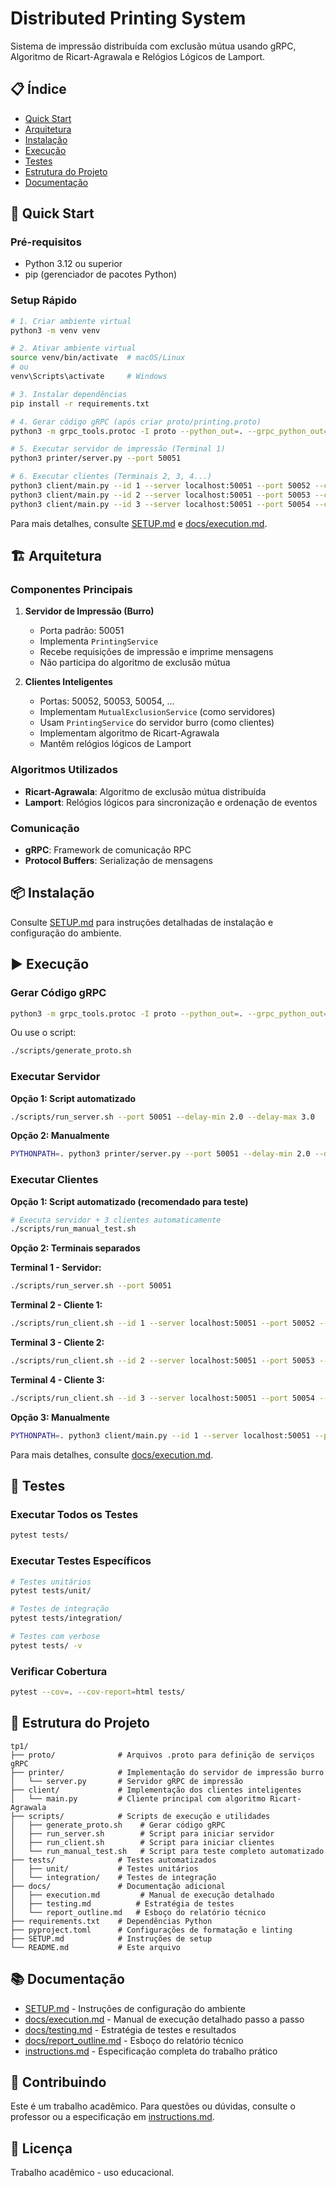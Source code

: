 # Distributed Printing System

Sistema de impressão distribuída com exclusão mútua usando gRPC, Algoritmo de Ricart-Agrawala e Relógios Lógicos de Lamport.

## 📋 Índice

- [Quick Start](#quick-start)
- [Arquitetura](#arquitetura)
- [Instalação](#instalação)
- [Execução](#execução)
- [Testes](#testes)
- [Estrutura do Projeto](#estrutura-do-projeto)
- [Documentação](#documentação)

## 🚀 Quick Start

### Pré-requisitos

- Python 3.12 ou superior
- pip (gerenciador de pacotes Python)

### Setup Rápido

```bash
# 1. Criar ambiente virtual
python3 -m venv venv

# 2. Ativar ambiente virtual
source venv/bin/activate  # macOS/Linux
# ou
venv\Scripts\activate     # Windows

# 3. Instalar dependências
pip install -r requirements.txt

# 4. Gerar código gRPC (após criar proto/printing.proto)
python3 -m grpc_tools.protoc -I proto --python_out=. --grpc_python_out=. proto/printing.proto

# 5. Executar servidor de impressão (Terminal 1)
python3 printer/server.py --port 50051

# 6. Executar clientes (Terminais 2, 3, 4...)
python3 client/main.py --id 1 --server localhost:50051 --port 50052 --clients localhost:50053,localhost:50054
python3 client/main.py --id 2 --server localhost:50051 --port 50053 --clients localhost:50052,localhost:50054
python3 client/main.py --id 3 --server localhost:50051 --port 50054 --clients localhost:50052,localhost:50053
```

Para mais detalhes, consulte [SETUP.md](SETUP.md) e [docs/execution.md](docs/execution.md).

## 🏗️ Arquitetura

### Componentes Principais

1. **Servidor de Impressão (Burro)**
   - Porta padrão: 50051
   - Implementa `PrintingService`
   - Recebe requisições de impressão e imprime mensagens
   - Não participa do algoritmo de exclusão mútua

2. **Clientes Inteligentes**
   - Portas: 50052, 50053, 50054, ...
   - Implementam `MutualExclusionService` (como servidores)
   - Usam `PrintingService` do servidor burro (como clientes)
   - Implementam algoritmo de Ricart-Agrawala
   - Mantêm relógios lógicos de Lamport

### Algoritmos Utilizados

- **Ricart-Agrawala**: Algoritmo de exclusão mútua distribuída
- **Lamport**: Relógios lógicos para sincronização e ordenação de eventos

### Comunicação

- **gRPC**: Framework de comunicação RPC
- **Protocol Buffers**: Serialização de mensagens

## 📦 Instalação

Consulte [SETUP.md](SETUP.md) para instruções detalhadas de instalação e configuração do ambiente.

## ▶️ Execução

### Gerar Código gRPC

```bash
python3 -m grpc_tools.protoc -I proto --python_out=. --grpc_python_out=. proto/printing.proto
```

Ou use o script:

```bash
./scripts/generate_proto.sh
```

### Executar Servidor

**Opção 1: Script automatizado**
```bash
./scripts/run_server.sh --port 50051 --delay-min 2.0 --delay-max 3.0
```

**Opção 2: Manualmente**
```bash
PYTHONPATH=. python3 printer/server.py --port 50051 --delay-min 2.0 --delay-max 3.0
```

### Executar Clientes

**Opção 1: Script automatizado (recomendado para teste)**
```bash
# Executa servidor + 3 clientes automaticamente
./scripts/run_manual_test.sh
```

**Opção 2: Terminais separados**

**Terminal 1 - Servidor:**
```bash
./scripts/run_server.sh --port 50051
```

**Terminal 2 - Cliente 1:**
```bash
./scripts/run_client.sh --id 1 --server localhost:50051 --port 50052 --clients localhost:50053,localhost:50054
```

**Terminal 3 - Cliente 2:**
```bash
./scripts/run_client.sh --id 2 --server localhost:50051 --port 50053 --clients localhost:50052,localhost:50054
```

**Terminal 4 - Cliente 3:**
```bash
./scripts/run_client.sh --id 3 --server localhost:50051 --port 50054 --clients localhost:50052,localhost:50053
```

**Opção 3: Manualmente**
```bash
PYTHONPATH=. python3 client/main.py --id 1 --server localhost:50051 --port 50052 --clients localhost:50053,localhost:50054 --job-interval-min 5.0 --job-interval-max 10.0
```

Para mais detalhes, consulte [docs/execution.md](docs/execution.md).

## 🧪 Testes

### Executar Todos os Testes

```bash
pytest tests/
```

### Executar Testes Específicos

```bash
# Testes unitários
pytest tests/unit/

# Testes de integração
pytest tests/integration/

# Testes com verbose
pytest tests/ -v
```

### Verificar Cobertura

```bash
pytest --cov=. --cov-report=html tests/
```

## 📁 Estrutura do Projeto

```
tp1/
├── proto/              # Arquivos .proto para definição de serviços gRPC
├── printer/            # Implementação do servidor de impressão burro
│   └── server.py       # Servidor gRPC de impressão
├── client/             # Implementação dos clientes inteligentes
│   └── main.py         # Cliente principal com algoritmo Ricart-Agrawala
├── scripts/            # Scripts de execução e utilidades
│   ├── generate_proto.sh    # Gerar código gRPC
│   ├── run_server.sh        # Script para iniciar servidor
│   ├── run_client.sh        # Script para iniciar clientes
│   └── run_manual_test.sh   # Script para teste completo automatizado
├── tests/              # Testes automatizados
│   ├── unit/           # Testes unitários
│   └── integration/    # Testes de integração
├── docs/               # Documentação adicional
│   ├── execution.md         # Manual de execução detalhado
│   ├── testing.md          # Estratégia de testes
│   └── report_outline.md   # Esboço do relatório técnico
├── requirements.txt    # Dependências Python
├── pyproject.toml      # Configurações de formatação e linting
├── SETUP.md            # Instruções de setup
└── README.md           # Este arquivo
```

## 📚 Documentação

- [SETUP.md](SETUP.md) - Instruções de configuração do ambiente
- [docs/execution.md](docs/execution.md) - Manual de execução detalhado passo a passo
- [docs/testing.md](docs/testing.md) - Estratégia de testes e resultados
- [docs/report_outline.md](docs/report_outline.md) - Esboço do relatório técnico
- [instructions.md](instructions.md) - Especificação completa do trabalho prático

## 🤝 Contribuindo

Este é um trabalho acadêmico. Para questões ou dúvidas, consulte o professor ou a especificação em [instructions.md](instructions.md).

## 📝 Licença

Trabalho acadêmico - uso educacional.

